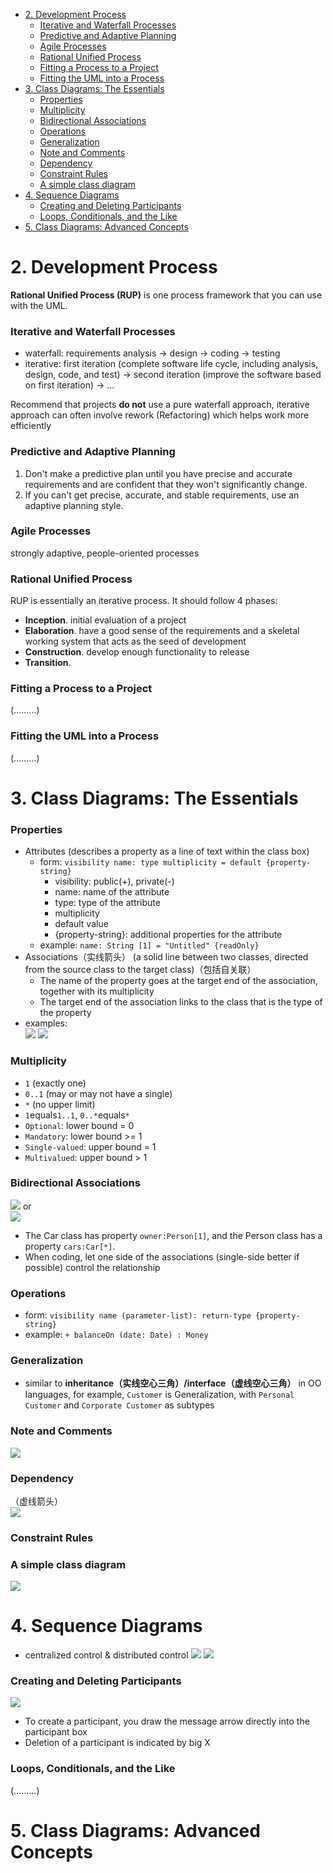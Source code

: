 - [2. Development Process](#2-development-process)
	- [Iterative and Waterfall Processes](#iterative-and-waterfall-processes)
	- [Predictive and Adaptive Planning](#predictive-and-adaptive-planning)
	- [Agile Processes](#agile-processes)
	- [Rational Unified Process](#rational-unified-process)
	- [Fitting a Process to a Project](#fitting-a-process-to-a-project)
	- [Fitting the UML into a Process](#fitting-the-uml-into-a-process)
- [3. Class Diagrams: The Essentials](#3-class-diagrams:-the-essentials)
	- [Properties](#properties)
	- [Multiplicity](#multiplicity)
	- [Bidirectional Associations](#bidirectional-associations)
	- [Operations](#operations)
	- [Generalization](#generalization)
	- [Note and Comments](#note-and-comments)
	- [Dependency](#dependency)
	- [Constraint Rules](#constraint-rules)
	- [A simple class diagram](#a-simple-class-diagram)
- [4. Sequence Diagrams](#4-sequence-diagrams)
	- [Creating and Deleting Participants](#creating-and-deleting-participants)
	- [Loops, Conditionals, and the Like](#loops,-conditionals,-and-the-like)
- [5. Class Diagrams: Advanced Concepts](#5-class-diagrams:-advanced-concepts)

# 2. Development Process

**Rational Unified Process (RUP)** is one process framework that you can use with the UML.
### Iterative and Waterfall Processes

- waterfall: requirements analysis -> design -> coding -> testing
- iterative: first iteration (complete software life cycle, including analysis, design, code, and test) -> second iteration (improve the software based on first iteration) -> ...

Recommend that projects **do not** use a pure waterfall approach, iterative approach can often involve rework (Refactoring) which helps work more efficiently

### Predictive and Adaptive Planning

1. Don't make a predictive plan until you have precise and accurate requirements and are confident that they won't significantly change.
2. If you can't get precise, accurate, and stable requirements, use an adaptive planning style.

### Agile Processes
strongly adaptive, people-oriented processes

### Rational Unified Process
RUP is essentially an iterative process. It should follow 4 phases:
- **Inception**. initial evaluation of a project
- **Elaboration**. have a good sense of the requirements and a skeletal working system that acts as the seed of development
- **Construction**. develop enough functionality to release
- **Transition**. 

### Fitting a Process to a Project

(.........)

### Fitting the UML into a Process

(.........)

# 3. Class Diagrams: The Essentials

### Properties
- Attributes (describes a property as a line of text within the class box)
	- form: `visibility name: type multiplicity = default {property-string}`
		- visibility: public(+), private(-)
		- name: name of the attribute
		- type: type of the attribute
		- multiplicity
		- default value
		- {property-string}: additional properties for the attribute
	- example: `name: String [1] = "Untitled" {readOnly}`
- Associations（实线箭头） (a solid line between two classes, directed from the source class to the target class)（包括自关联）
	- The name of the property goes at the target end of the association, together with its multiplicity
	- The target end of the association links to the class that is the type of the property
- examples:									
	![](https://github.com/limbo-note/books/blob/master/UML_DISTILLED/3-1.jpg)
	![](https://github.com/limbo-note/books/blob/master/UML_DISTILLED/3-2.jpg)

### Multiplicity
- `1` (exactly one)
- `0..1` (may or may not have a single)
- `*` (no upper limit)	
- `1`equals`1..1`, `0..*`equals`*`
- `Optional`: lower bound = 0
- `Mandatory`: lower bound >= 1
- `Single-valued`: upper bound = 1
- `Multivalued`: upper bound > 1

### Bidirectional Associations
![](https://github.com/limbo-note/books/blob/master/UML_DISTILLED/3-3.jpg)
or											
![](https://github.com/limbo-note/books/blob/master/UML_DISTILLED/3-4.jpg)
- The Car class has property `owner:Person[1]`, and the Person class has a property `cars:Car[*]`.
- When coding, let one side of the associations (single-side better if possible) control the relationship

### Operations
- form: `visibility name (parameter-list): return-type {property-string}`
- example: `+ balanceOn (date: Date) : Money`

### Generalization
- similar to **inheritance（实线空心三角）/interface（虚线空心三角）** in OO languages, for example, `Customer` is Generalization, with `Personal Customer` and `Corporate Customer` as subtypes

### Note and Comments

![](https://github.com/limbo-note/books/blob/master/UML_DISTILLED/3-5.jpg)

### Dependency

（虚线箭头）								
![](https://github.com/limbo-note/books/blob/master/UML_DISTILLED/3-6.jpg)

### Constraint Rules

### A simple class diagram

![](https://github.com/limbo-note/books/blob/master/UML_DISTILLED/3-7.jpg)

# 4. Sequence Diagrams

- centralized control & distributed control
	![](https://github.com/limbo-note/books/blob/master/UML_DISTILLED/4-1.jpg)
	![](https://github.com/limbo-note/books/blob/master/UML_DISTILLED/4-2.jpg)

### Creating and Deleting Participants

![](https://github.com/limbo-note/books/blob/master/UML_DISTILLED/4-3.jpg)

- To create a participant, you draw the message arrow directly into the participant box
- Deletion of a participant is indicated by big X

### Loops, Conditionals, and the Like

(.........)

# 5. Class Diagrams: Advanced Concepts
